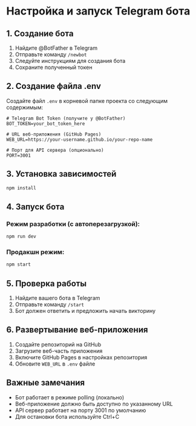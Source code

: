 # Настройка и запуск Telegram бота

## 1. Создание бота

1. Найдите @BotFather в Telegram
2. Отправьте команду `/newbot`
3. Следуйте инструкциям для создания бота
4. Сохраните полученный токен

## 2. Создание файла .env

Создайте файл `.env` в корневой папке проекта со следующим содержимым:

```env
# Telegram Bot Token (получите у @BotFather)
BOT_TOKEN=your_bot_token_here

# URL веб-приложения (GitHub Pages)
WEB_URL=https://your-username.github.io/your-repo-name

# Порт для API сервера (опционально)
PORT=3001
```

## 3. Установка зависимостей

```bash
npm install
```

## 4. Запуск бота

### Режим разработки (с автоперезагрузкой):
```bash
npm run dev
```

### Продакшн режим:
```bash
npm start
```

## 5. Проверка работы

1. Найдите вашего бота в Telegram
2. Отправьте команду `/start`
3. Бот должен ответить и предложить начать викторину

## 6. Развертывание веб-приложения

1. Создайте репозиторий на GitHub
2. Загрузите веб-часть приложения
3. Включите GitHub Pages в настройках репозитория
4. Обновите `WEB_URL` в `.env` файле

## Важные замечания

- Бот работает в режиме polling (локально)
- Веб-приложение должно быть доступно по указанному URL
- API сервер работает на порту 3001 по умолчанию
- Для остановки бота используйте Ctrl+C
